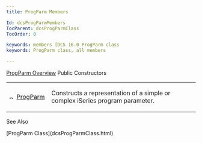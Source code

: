 ```yaml
---
title: ProgParm Members

Id: dcsProgParmMembers
TocParent: dcsProgParmClass
TocOrder: 0

keywords: members [DCS 16.0 ProgParm class
keywords: ProgParm class, all members

---
```


[ProgParm Overview](dcsProgParmClass.html) 
Public Constructors

<table class="dtTABLE" id="table2" x-use-null-cells="x-use-null-cells" style="border-spacing: 0px" cellspacing="0">
          <colgroup span="1">
            <col span="1" style="WIDTH: 20%" />
            <col span="1" style="WIDTH: 70%" />
          </colgroup>
          <tr>
            <td >

<img alt="public property" src="../Images/PUBLIC%20METHOD.GIF" x-maintain-ratio="TRUE" style="FLOAT: none; WIDTH: 15px; HEIGHT: 11px; BORDER-BOTTOM-STYLE: none" width="15" height="11" border="0" /> [ ProgParm](dcsProgParmClassProgParmMethodMain.html) 
</td>
            <td >

Constructs a representation of a simple or complex iSeries program parameter.
</td>
          </tr>
</table>

See Also

<dl />
      [ProgParm Class](dcsProgParmClass.html)

